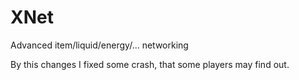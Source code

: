# XNet
Advanced item/liquid/energy/... networking


By this changes I fixed some crash, that some players may find out.
